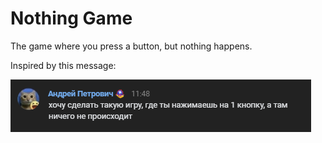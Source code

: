 # Nothing Game

The game where you press a button, but nothing happens.

Inspired by this message:

![Inspiration](inspiration.png)
